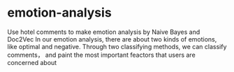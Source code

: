 # emotion-analysis
Use hotel comments to make emotion analysis by Naive Bayes and Doc2Vec
In our emotion analysis, there are about two kinds of emotions, like optimal and negative. Through two classifying methods, we can classify comments， and paint the most important feactors that users are concerned about
